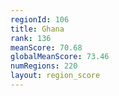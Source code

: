 ```yaml
---
regionId: 106
title: Ghana
rank: 136
meanScore: 70.68
globalMeanScore: 73.46
numRegions: 220
layout: region_score
---
```

